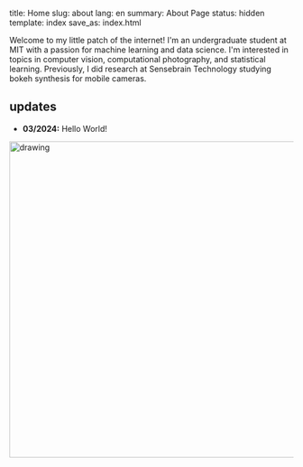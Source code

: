 title: Home
slug: about
lang: en
summary: About Page
status: hidden
template: index
save_as: index.html

<div id="flexIntro">
    <div id = "intro">
    Welcome to my little patch of the internet! I'm an undergraduate student at MIT with a passion for machine learning and data science.
    I'm interested in topics in computer vision, computational photography, and statistical learning. Previously, I did research at 
    Sensebrain Technology studying bokeh synthesis for mobile cameras.
    </p>
    <h2>updates</h2>
    <ul>
       <li> <b>03/2024:</b> Hello World! 
    </ul>
    </div>
    <img src="images/profile.jpg" alt="drawing" style="width:40em;" id="profilePhoto"/>
</div>



